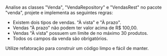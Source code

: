 Analise as classes "Venda", "VendaRepository" e "VendasRest" no pacote "venda", projete e implementa as seguintes regras:

* Existem dois tipos de vendas. "À vista" e "À prazo".
* Vendas "À prazo" não podem ter valor acima de R$ 100,00.
* Vendas "À vista" possuem um limite de no máximo 30 produtos.
* Todos os campos da venda são obrigatórios.

Utilize refatoração para construir um código limpo e fácil de manter.